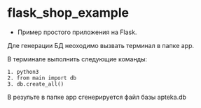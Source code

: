 # flask_shop_example
- Пример простого приложения на Flask.

Дле генерации БД неоходимо вызвать терминал в папке app.

В терминале выполнить следующие команды:

````
1. python3
2. from main import db
3. db.create_all()
````

В результе в папке app  сгенерируется файл базы apteka.db
